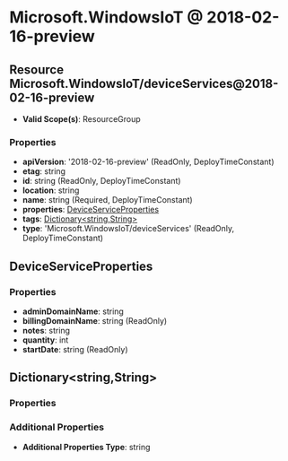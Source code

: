 # Microsoft.WindowsIoT @ 2018-02-16-preview

## Resource Microsoft.WindowsIoT/deviceServices@2018-02-16-preview
* **Valid Scope(s)**: ResourceGroup
### Properties
* **apiVersion**: '2018-02-16-preview' (ReadOnly, DeployTimeConstant)
* **etag**: string
* **id**: string (ReadOnly, DeployTimeConstant)
* **location**: string
* **name**: string (Required, DeployTimeConstant)
* **properties**: [DeviceServiceProperties](#deviceserviceproperties)
* **tags**: [Dictionary<string,String>](#dictionarystringstring)
* **type**: 'Microsoft.WindowsIoT/deviceServices' (ReadOnly, DeployTimeConstant)

## DeviceServiceProperties
### Properties
* **adminDomainName**: string
* **billingDomainName**: string (ReadOnly)
* **notes**: string
* **quantity**: int
* **startDate**: string (ReadOnly)

## Dictionary<string,String>
### Properties
### Additional Properties
* **Additional Properties Type**: string

